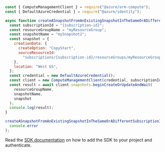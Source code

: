 ```javascript
const { ComputeManagementClient } = require("@azure/arm-compute");
const { DefaultAzureCredential } = require("@azure/identity");

async function createASnapshotFromAnExistingSnapshotInTheSameOrADifferentSubscriptionInADifferentRegion() {
  const subscriptionId = "{subscription-id}";
  const resourceGroupName = "myResourceGroup";
  const snapshotName = "mySnapshot2";
  const snapshot = {
    creationData: {
      createOption: "CopyStart",
      sourceResourceId:
        "subscriptions/{subscription-id}/resourceGroups/myResourceGroup/providers/Microsoft.Compute/snapshots/mySnapshot1",
    },
    location: "West US",
  };
  const credential = new DefaultAzureCredential();
  const client = new ComputeManagementClient(credential, subscriptionId);
  const result = await client.snapshots.beginCreateOrUpdateAndWait(
    resourceGroupName,
    snapshotName,
    snapshot
  );
  console.log(result);
}

createASnapshotFromAnExistingSnapshotInTheSameOrADifferentSubscriptionInADifferentRegion().catch(
  console.error
);
```

Read the [SDK documentation](https://github.com/Azure/azure-sdk-for-js/blob/%40azure%2Farm-compute_17.3.1/sdk/compute/arm-compute/README.md) on how to add the SDK to your project and authenticate.
